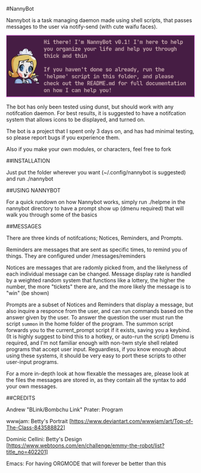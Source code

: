 #NannyBot

Nannybot is a task managing daemon made using shell scripts, that passes messages to the user via notify-send (with cute waifu faces).

![bot](bot.png)

The bot has only been tested using dunst, but should work with any notifcation daemon. For best results, it is suggested to have a notifcation system that allows icons to be displayed, and turned on.

The bot is a project that I spent only 3 days on, and has had minimal testing, so please report bugs if you experience them.

Also if you make your own modules, or characters, feel free to fork

##INSTALLATION

Just put the folder wherever you want (~/.config/nannybot is suggested) and run ./nannybot

##USING NANNYBOT

For a quick rundown on how Nannybot works, simply run ./helpme in the nannybot directory to have a prompt show up (dmenu required) that will walk you through some of the basics

##MESSAGES

There are three kinds of notifcations; Notices, Reminders, and Prompts.

Reminders are messages that are sent as specific times, to remind you of things. They are configured under /messages/reminders

Notices are messages that are radomly picked from, and the likelyness of each individual message can be changed. Message display rate is handled by a weighted random system that functions like a lottery, the higher the number, the more "tickets" there are, and the more likely the message is to "win" (be shown)

Prompts are a subset of Notices and Reminders that display a message, but also inquire a responce from the user, and can run commands based on the answer given by the user. To answer the question the user must run the script ``summon`` in the home folder of the program. The summon script forwards you to the current_prompt script if it exists, saving you a keybind. (It is highly suggest to bind this to a hotkey, or auto-run the script) Dmenu is required, and I'm not familiar enough with non-twm style shell related programs that accept user input. Reguardless, if you know enough about using these systems, it should be very easy to port these scripts to other user-input programs.

For a more in-depth look at how flexable the messages are, please look at the files the messages are stored in, as they contain all the syntax to add your own messages.

##CREDITS

Andrew "BLink/Bombchu Link" Prater:
Program

wwwjam:
Betty's Portrait [https://www.deviantart.com/wwwjam/art/Top-of-The-Class-843588822]

Dominic Cellini:
Betty's Design [https://www.webtoons.com/en/challenge/emmy-the-robot/list?title_no=402201]

Emacs:
For having ORGMODE that will forever be better than this
